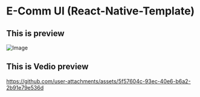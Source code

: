 # E-Comm UI (React-Native-Template)

## This is preview

![Image](https://github.com/user-attachments/assets/e53c24ad-6446-43a3-bf39-2a275508939b)


## This is Vedio preview

https://github.com/user-attachments/assets/5f57604c-93ec-40e6-b6a2-2b91e79e536d

